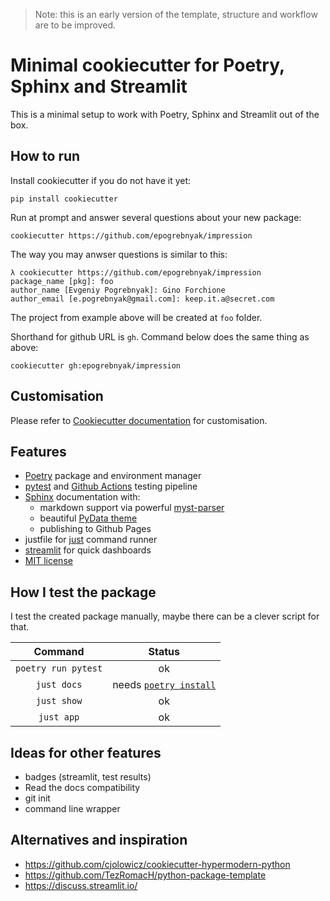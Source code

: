> Note: this is an early version of the template, structure and workflow are to be improved.

# Minimal cookiecutter for Poetry, Sphinx and Streamlit 

This is a minimal setup to work with Poetry, Sphinx and Streamlit out of the box.

## How to run

Install cookiecutter if you do not have it yet:

```
pip install cookiecutter
```

Run at prompt and answer several questions about your new package:

```
cookiecutter https://github.com/epogrebnyak/impression
```

The way you may anwser questions is similar to this:

```console
λ cookiecutter https://github.com/epogrebnyak/impression
package_name [pkg]: foo
author_name [Evgeniy Pogrebnyak]: Gino Forchione
author_email [e.pogrebnyak@gmail.com]: keep.it.a@secret.com
```

The project from example above will be created at `foo` folder. 

Shorthand for github URL is `gh`. Command below does the same thing as above:

```
cookiecutter gh:epogrebnyak/impression
```

## Customisation

Please refer to [Cookiecutter documentation](https://cookiecutter.readthedocs.io)
for customisation.

## Features

 - [Poetry](https://python-poetry.org/) package and environment manager
 - [pytest](https://docs.pytest.org/en/stable/) and [Github Actions](https://docs.github.com/en/free-pro-team@latest/actions) testing pipeline
 - [Sphinx](https://www.sphinx-doc.org/en/master/) documentation with:
   - markdown support via powerful [myst-parser](https://myst-parser.readthedocs.io/en/latest/)
   - beautiful [PyData theme](https://pydata-sphinx-theme.readthedocs.io/en/latest/)
   - publishing to Github Pages
- justfile for [just](https://github.com/casey/just) command runner
- [streamlit](https://docs.streamlit.io/en/stable/) for quick dashboards
- [MIT license](LISENCE)


## How I test the package

I test the created package manually, maybe there can be a clever script for that.

 Command            |  Status
:------------------:|:-------:
`poetry run pytest` | ok
`just docs`         | needs [```poetry install```](https://github.com/epogrebnyak/impression/issues/2)
`just show`         | ok
`just app`          | ok

## Ideas for other features

- badges (streamlit, test results)
- Read the docs compatibility 
- git init
- command line wrapper

<!--
## Not yet

 - precommit hooks
 - nox
 - coverage
!--> 
 
## Alternatives and inspiration

- https://github.com/cjolowicz/cookiecutter-hypermodern-python
- https://github.com/TezRomacH/python-package-template
- https://discuss.streamlit.io/
